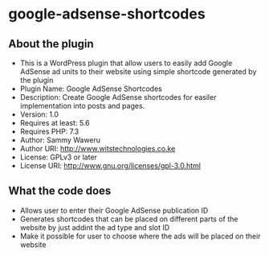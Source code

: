 # google-adsense-shortcodes

## About the plugin
* This is a WordPress plugin that allow users to easily add Google AdSense ad units to their website using simple shortcode generated by the plugin
* Plugin Name: Google AdSense Shortcodes
* Description: Create Google AdSense shortcodes for easiler implementation into posts and pages.
* Version: 1.0
* Requires at least: 5.6
* Requires PHP: 7.3
* Author: Sammy Waweru
* Author URI: http://www.witstechnologies.co.ke
* License: GPLv3 or later
* License URI: http://www.gnu.org/licenses/gpl-3.0.html

## What the code does
* Allows user to enter their Google AdSense publication ID
* Generates shortcodes that can be placed on different parts of the website by just addint the ad type and slot ID
* Make it possible for user to choose where the ads will be placed on their website
